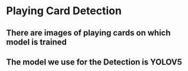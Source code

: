 # Playing Card Detection
## There are images of playing cards on which model is trained
## The model we use for the Detection is YOLOV5
